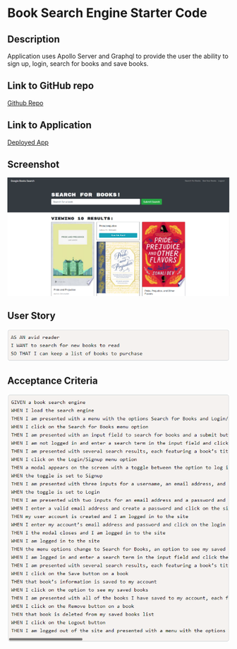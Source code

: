 # Book Search Engine Starter Code

## Description
Application uses Apollo Server and Graphql to provide the user the ability to sign up, login, search for books and save books. 

## Link to GitHub repo
[Github Repo]()

## Link to Application
[Deployed App](https://powerful-savannah-82469.herokuapp.com/)

## Screenshot
![App Screenshot](./Develop/client/public/img/screenshot.png)

## User Story
![User Story](./Develop/client/public/img/user-story.png)

## Acceptance Criteria
![Acceptance Criteria](./Develop/client/public/img/criteria.png)